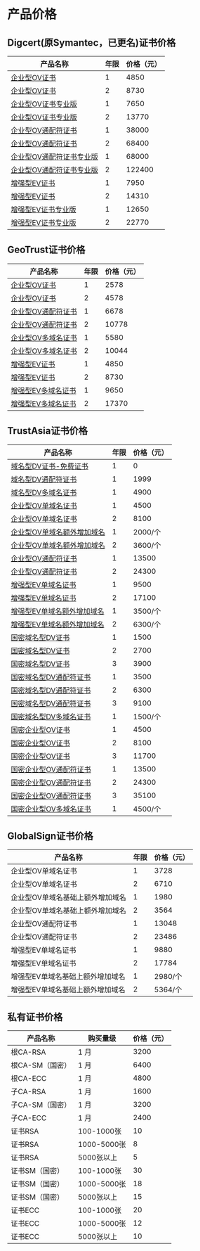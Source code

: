 

# 产品价格

## Digcert(原Symantec，已更名)证书价格

| 产品名称                                                 | 年限 | 价格（元）  |
| ---------------------------------------------------- | -- | ------ |
| [企业型OV证书](ussl/process/symantec/ov2)         | 1  | 4850   |
| [企业型OV证书](ussl/process/symantec/ov2)         | 2  | 8730   |
| [企业型OV证书专业版](ussl/process/symantec/ovpro)    | 1  | 7650   |
| [企业型OV证书专业版](ussl/process/symantec/ovpro)    | 2  | 13770  |
| [企业型OV通配符证书](ussl/process/symantec/ov)       | 1  | 38000  |
| [企业型OV通配符证书](ussl/process/symantec/ov)       | 2  | 68400  |
| [企业型OV通配符证书专业版](ussl/process/symantec/ovpro) | 1  | 68000  |
| [企业型OV通配符证书专业版](ussl/process/symantec/ovpro) | 2  | 122400 |
| [增强型EV证书](ussl/process/symantec/ev)          | 1  | 7950   |
| [增强型EV证书](ussl/process/symantec/ev)          | 2  | 14310  |
| [增强型EV证书专业版](ussl/process/symantec/evpro)    | 1  | 12650  |
| [增强型EV证书专业版](ussl/process/symantec/evpro)    | 2  | 22770  |

## GeoTrust证书价格

| 产品名称                                               | 年限 | 价格（元）|
| -------------------------------------------------- | -- | ----- |
| [企业型OV证书](ussl/process/geotrust/ov)        | 1  | 2578  |
| [企业型OV证书](ussl/process/geotrust/ov)        | 2  | 4578  |
| [企业型OV通配符证书](ussl/process/geotrust/ovtong) | 1  | 6678  |
| [企业型OV通配符证书](ussl/process/geotrust/ovtong) | 2  | 10778 |
| [企业型OV多域名证书](ussl/process/geotrust/ov)     | 1  | 5580  |
| [企业型OV多域名证书](ussl/process/geotrust/ov)     | 2  | 10044 |
| [增强型EV证书](ussl/process/geotrust/ev)        | 1  | 4850  |
| [增强型EV证书](ussl/process/geotrust/ev)        | 2  | 8730  |
| [增强型EV多域名证书](ussl/process/geotrust/ev)     | 1  | 9650  |
| [增强型EV多域名证书](ussl/process/geotrust/ev)     | 2  | 17370 |

## TrustAsia证书价格

| 产品名称                                             | 年限 | 价格（元）  |
| ------------------------------------------------ | -- | ------ |
| [域名型DV证书-免费证书](ussl/process/trustasia)        | 1  | 0   |
| [域名型DV通配符证书](ussl/process/trustasia)     | 1  | 1999   |
| [域名型DV多域名证书](ussl/process/trustasia)     | 1  | 4900   |
| [企业型OV单域名证书](ussl/process/trustasia)     | 1  | 4500   |
| [企业型OV单域名证书](ussl/process/trustasia)     | 2  | 8100   |
| [企业型OV单域名额外增加域名](ussl/process/trustasia) | 1  | 2000/个 |
| [企业型OV单域名额外增加域名](ussl/process/trustasia) | 2  | 3600/个 |
| [企业型OV通配符证书](ussl/process/trustasia)     | 1  | 13500  |
| [企业型OV通配符证书](ussl/process/trustasia)     | 2  | 24300  |
| [增强型EV单域名证书](ussl/process/trustasia)     | 1  | 9500   |
| [增强型EV单域名证书](ussl/process/trustasia)     | 2  | 17100  |
| [增强型EV单域名额外增加域名](ussl/process/trustasia) | 1  | 3500/个 |
| [增强型EV单域名额外增加域名](ussl/process/trustasia) | 2  | 6300/个 |
| [国密域名型DV证书](ussl/process/trustasia)      | 1  | 1500    |
| [国密域名型DV证书](ussl/process/trustasia)      | 2  | 2700    |
| [国密域名型DV证书](ussl/process/trustasia)      | 3  | 3900    |
| [国密域名型DV通配符证书](ussl/process/trustasia)      | 1  | 3500    |
| [国密域名型DV通配符证书](ussl/process/trustasia)      | 2  | 6300    |
| [国密域名型DV通配符证书](ussl/process/trustasia)      | 3  | 9100    |
| [国密域名型DV多域名证书](ussl/process/trustasia)      | 1  | 1500/个 |
| [国密企业型OV证书](ussl/process/trustasia)      | 1  | 4500    |
| [国密企业型OV证书](ussl/process/trustasia)      | 2  | 8100    |
| [国密企业型OV证书](ussl/process/trustasia)      | 3  | 11700    |
| [国密企业型OV通配符证书](ussl/process/trustasia)      | 1  | 13500    |
| [国密企业型OV通配符证书](ussl/process/trustasia)      | 2  | 24300    |
| [国密企业型OV通配符证书](ussl/process/trustasia)      | 3  | 35100    |
| [国密企业型OV多域名证书](ussl/process/trustasia)      | 1  | 4500/个 |

## GlobalSign证书价格

| 产品名称              | 年限 | 价格（元）   |
| ----------------- | -- | ------ |
| 企业型OV单域名证书        | 1  | 3728   |
| 企业型OV单域名证书        | 2  | 6710   |
| 企业型OV单域名基础上额外增加域名 | 1  | 1980   |
| 企业型OV单域名基础上额外增加域名 | 2  | 3564   |
| 企业型OV通配符证书        | 1  | 13048  |
| 企业型OV通配符证书        | 2  | 23486  |
| 增强型EV单域名证书        | 1  | 9880   |
| 增强型EV单域名证书        | 2  | 17784  |
| 增强型EV单域名基础上额外增加域名 | 1  | 2980/个 |
| 增强型EV单域名基础上额外增加域名 | 2  | 5364/个 |

## 私有证书价格

| 产品名称              | 购买量级 | 价格（元）    |
| ----------------- | -- | ------ |
| 根CA-RSA        | 1 月  | 3200   |
| 根CA-SM（国密）  | 1 月  | 6400   |
| 根CA-ECC        | 1 月  | 4800  |
| 子CA-RSA        | 1 月  | 1600  |
| 子CA-SM（国密）  | 1 月  | 3200  |
| 子CA-ECC        | 1 月  | 2400   |
| 证书RSA         | 100-1000张  | 10   |
| 证书RSA         | 1000-5000张  | 8   |
| 证书RSA         | 5000张以上 | 5   |
| 证书SM（国密）        | 100-1000张  | 30   |
| 证书SM（国密）         | 1000-5000张  | 18   |
| 证书SM（国密）         | 5000张以上 | 15   |
| 证书ECC         | 100-1000张  | 20   |
| 证书ECC         | 1000-5000张  | 12   |
| 证书ECC         | 5000张以上 | 10   |



